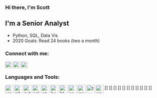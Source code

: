 ### Hi there, I'm Scott

## I'm a Senior Analyst
- Python, SQL, Data Vis
- 2020 Goals: Read 24 books (two a month)

### Connect with me:

[<img align="left" alt="ScottDewar24 | Twitter" width="22px" src="https://cdn.jsdelivr.net/npm/simple-icons@v3/icons/twitter.svg" />][twitter]
[<img align="left" alt="Scott Dewar | LinkedIn" width="22px" src="https://cdn.jsdelivr.net/npm/simple-icons@v3/icons/linkedin.svg" />][linkedin]
[<img align="left" alt="ScottDewar24 | Instagram" width="22px" src="https://cdn.jsdelivr.net/npm/simple-icons@v3/icons/instagram.svg" />][instagram]

<br />

### Languages and Tools:
[<img align="left" alt="visual-studio-code" width="26px" src="https://raw.githubusercontent.com/github/explore/tree/master/topics/visual-studio-code/visual-studio-code.png" />]
[<img align="left" alt="github" width="26px" src="https://raw.githubusercontent.com/github/explore/tree/master/topics/github/github.png" />]
[<img align="left" alt="python" width="26px" src="https://raw.githubusercontent.com/github/explore/tree/master/topics/python/python.png" />]
[<img align="left" alt="sql" width="26px" src="https://raw.githubusercontent.com/github/explore/tree/master/topics/sql/sql.png" />]
[<img align="left" alt="azure" width="26px" src="https://raw.githubusercontent.com/github/explore/tree/master/topics/azure/azure.png" />]
[<img align="left" alt="bash" width="26px" src="https://raw.githubusercontent.com/github/explore/tree/master/topics/bash/bash.png" />]
[<img align="left" alt="html" width="26px" src="https://raw.githubusercontent.com/github/explore/tree/master/topics/html/html.png" />]
[<img align="left" alt="css" width="26px" src="https://raw.githubusercontent.com/github/explore/tree/master/topics/css/css.png" />]
[<img align="left" alt="markdown" width="26px" src="https://raw.githubusercontent.com/github/explore/tree/master/topics/markdown/markdown.png" />]
[<img align="left" alt="terminal" width="26px" src="https://raw.githubusercontent.com/github/explore/tree/master/topics/terminal/terminal.png" />]
[<img align="left" alt="visual-basic" width="26px" src="https://raw.githubusercontent.com/github/explore/tree/master/topics/visual-basic/visual-basic.png" />]


<br />

[twitter]: https://twitter.com/ScottDewar24
[linkedin]: https://linkedin.com/in/scottdewar24
[instagram]: https://instagram.com/scottdewar24